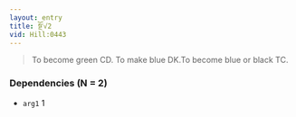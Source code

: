 ```yaml
---
layout: entry
title: སྔོ་√2
vid: Hill:0443
---
```

> To become green CD\. To make blue DK\.To become blue or black TC\.


### Dependencies (N = 2)
* `arg1` 1
